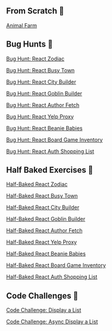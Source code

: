 
## From Scratch 🎯
[Animal Farm](https://github.com/alchemycodelab/react-animal-farm-rubric/)

## Bug Hunts 🐛

[Bug Hunt: React Zodiac](https://github.com/alchemycodelab/react-zodiac-bug-hunt)

[Bug Hunt: React Busy Town](https://github.com/alchemycodelab/react-busy-town-bug-hunt)

[Bug Hunt: React City Builder](https://github.com/alchemycodelab/react-city-builder-bug-hunt)

[Bug Hunt: React Goblin Builder](https://github.com/alchemycodelab/react-goblin-builder-bug-hunt)

[Bug Hunt: React Author Fetch](https://github.com/alchemycodelab/react-author-fetch-bug-hunt)

[Bug Hunt: React Yelp Proxy]()

[Bug Hunt: React Beanie Babies](https://github.com/alchemycodelab/react-beanie-babies-bug-hunt)

[Bug Hunt: React Board Game Inventory](https://github.com/alchemycodelab/react-board-game-inventory-bug-hunt)

[Bug Hunt: React Auth Shopping List](https://github.com/alchemycodelab/react-auth-shopping-list-bug-hunt)


## Half Baked Exercises 🍞

[Half-Baked React Zodiac](https://github.com/alchemycodelab/react-zodiac-half-baked)

[Half-Baked React Busy Town](https://github.com/alchemycodelab/react-busy-town-half-baked)

[Half-Baked React City Builder](https://github.com/alchemycodelab/react-city-builder-half-baked)

[Half-Baked React Goblin Builder](https://github.com/alchemycodelab/react-goblin-builder-half-baked)

[Half-Baked React Author Fetch](https://github.com/alchemycodelab/react-author-fetch-half-baked)

[Half-Baked React Yelp Proxy]()

[Half-Baked React Beanie Babies](https://github.com/alchemycodelab/react-beanie-babies-half-baked)

[Half-Baked React Board Game Inventory](https://github.com/alchemycodelab/react-board-game-inventory-half-baked)

[Half-Baked React Auth Shopping List](https://github.com/alchemycodelab/react-auth-shopping-list-half-baked)

## Code Challenges 🧠

[Code Challenge: Display a List](https://github.com/alchemycodelab/display-a-list-practice-react-02)

[Code Challenge: Async Display a List](https://github.com/alchemycodelab/async-display-a-list-practice-react-02)

